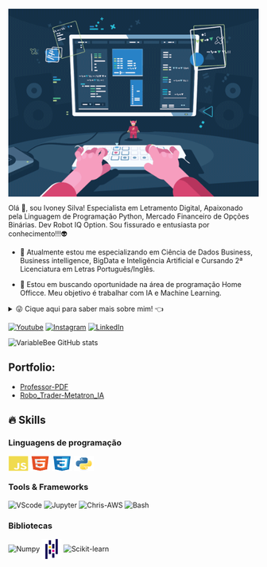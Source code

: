 

<!-- GIF -->
<p align="left">
  <img align="center" src="https://github.com/IvoneySilva/IvoneySilva/blob/main/download.gif" alt="Imagem">
</p>


<!-- Presentation -->
<p>
  Olá 👋, sou Ivoney Silva! Especialista em Letramento Digital, Apaixonado pela Linguagem de Programação Python, Mercado Financeiro de Opções Binárias. Dev Robot IQ Option.
  Sou fissurado e entusiasta por conhecimento!!!👽

  - 🌱 Atualmente estou me especializando em Ciência de Dados Business, Business intelligence, BigData e Inteligência Artificial e Cursando 2ª Licenciatura em Letras Português/Inglês.

  - 🔭 Estou em buscando oportunidade na área de programação Home Officce. Meu objetivo é trabalhar com IA e Machine Learning.
</p>

<!-- Dropdown -->
<details>
  <summary>😜 Cique aqui para saber mais sobre mim! 👈</summary>
 💬 Professor há mais de 23 anos e Pedagogo há mais de  06 anos;
Cursando 2ª Licenciatura em Letras Português/Ingles;
Especialista em Letramento Digital; Universidade do estado do Amazonas – UEA.
Cursando Pós-graduação em Business Intelligence, Big Data e Inteligência Artificial na Faculdade Focus;
Cursando Pós-graduação em Ciência de Dados na Faculdade Focus;
Cursando Python Impressionador   Instituição Hashtag Treinamentos;
Cursando Formação Python Developer  Instituição  DIO;
Técnico em meio Ambiente;
Trader há mais de 06 anos;
Um dos pioneiros no Brasil operar com Estratégias automatizados (Robôs Traders) AutoTrade;
Opera com Robôs traders há mais de 04 anos;
CEO do Robô Trader Metatron e Robô Trader Metatron Versão Fênix
CEO do  Gerador de Sinais Metatron;
CEO da Empresa Extreme Corporation (Especializada na criação de Robôs  com Licenças para Trader empreendedores) – Robôs para Revenda na Corretora Iq Option.
CEO Canal Quero Ser Trader (Canal voltado ao Ensino de trader Manual e Automático )

 \o/
 
</details>

<!-- Links -->
[![Youtube](https://img.shields.io/badge/YouTube-FF0000?style=for-the-badge&logo=youtube&logoColor=white)](https://www.youtube.com/c/Querosertraderivoneysilva)
[![Instagram](https://img.shields.io/badge/Instagram-E4405F?style=for-the-badge&logo=instagram&logoColor=white)](https://www.instagram.com/ivoney_silva_trader/)
[![LinkedIn](https://img.shields.io/badge/LinkedIn-0077B5?style=for-the-badge&logo=linkedin&logoColor=white)](https://www.linkedin.com/in/ivoney-da-silva-oliveira-346138160/)


<!-- GithubStats -->
![VariableBee GitHub stats](https://github-readme-stats.vercel.app/api?username=IvoneySilva&show_icons=true&theme=gotham)

<!-- Portfolio -->
## Portfolio:
- [Professor-PDF](https://github.com/IvoneySilva/professor-pdf)
- [Robo_Trader-Metatron_IA](https://github.com/IvoneySilva/robo_trader-metatron_ia)



## 🔥 Skills
<!-- Skills: Linguagens de programação -->
  <div style="flex-basis: 48%;">
    <h3>Linguagens de programação</h3>
    <img align="center" alt="Js" height="30" width="40" src="https://raw.githubusercontent.com/devicons/devicon/master/icons/javascript/javascript-plain.svg">
    <img align="center" alt="HTML" height="30" width="40" src="https://raw.githubusercontent.com/devicons/devicon/master/icons/html5/html5-original.svg">
    <img align="center" alt="CSS" height="30" width="40" src="https://raw.githubusercontent.com/devicons/devicon/master/icons/css3/css3-original.svg">
    <img align="center" alt="Python" height="30" width="40" src="https://raw.githubusercontent.com/devicons/devicon/master/icons/python/python-original.svg">
  </div>
  
  <!-- Skills: Ferramentas & Frameworks -->
  <div style="flex-basis: 48%;">
    <h3>Tools & Frameworks</h3>
    <img align="center" alt="VScode" height="30" width="40" src="https://cdn.jsdelivr.net/gh/devicons/devicon/icons/vscode/vscode-original.svg">
    <img align="center" alt="Jupyter" height="30" width="40" src="https://cdn.jsdelivr.net/gh/devicons/devicon/icons/jupyter/jupyter-original.svg">
    <img align="center" alt="Chris-AWS" height="30" width="40" src="https://cdn.jsdelivr.net/gh/devicons/devicon/icons/git/git-original.svg">
    <img align="center" alt="Bash" height="30" width="40" src="https://cdn.jsdelivr.net/gh/devicons/devicon/icons/bash/bash-original.svg">
  </div>
  
  <!-- Skills: Bibliotecas -->
  <div style="flex-basis: 48%;">
    <h3>Bibliotecas</h3>
    <img align="center" alt="Numpy" height="30" width="40" src="https://cdn.jsdelivr.net/gh/devicons/devicon/icons/numpy/numpy-original.svg">
    <img align="center" alt="Pandas" src="https://raw.githubusercontent.com/devicons/devicon/2ae2a900d2f041da66e950e4d48052658d850630/icons/pandas/pandas-original.svg" alt="pandas" width="40" height="40"/>
    <img align="center" alt="Scikit-learn" src="https://upload.wikimedia.org/wikipedia/commons/0/05/Scikit_learn_logo_small.svg" alt="scikit_learn" width="40" height="40"/>
  </div>
